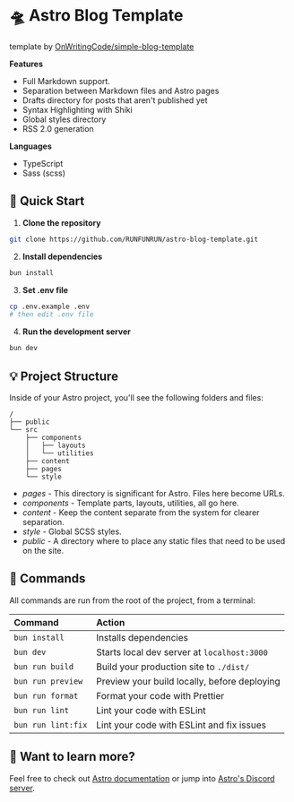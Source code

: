 # 🛸 Astro Blog Template

template by [OnWritingCode/simple-blog-template](https://github.com/OnWritingCode/simple-blog-template)

**Features**

- Full Markdown support.
- Separation between Markdown files and Astro pages
- Drafts directory for posts that aren't published yet
- Syntax Highlighting with Shiki
- Global styles directory
- RSS 2.0 generation

**Languages**

- TypeScript
- Sass (scss)

## 🚀 Quick Start

1. **Clone the repository**

```bash
git clone https://github.com/RUNFUNRUN/astro-blog-template.git
```

2. **Install dependencies**

```bash
bun install
```

3. **Set .env file**

```bash
cp .env.example .env
# then edit .env file
```

4. **Run the development server**

```bash
bun dev
```

## 💡 Project Structure

Inside of your Astro project, you'll see the following folders and files:

```
/
├── public
└── src
    ├── components
    │   ├── layouts
    │   └── utilities
    ├── content
    ├── pages
    └── style
```

- _pages_ - This directory is significant for Astro. Files here become URLs.
- _components_ - Template parts, layouts, utilities, all go here.
- _content_ - Keep the content separate from the system for clearer separation.
- _style_ - Global SCSS styles.
- _public_ - A directory where to place any static files that need to be used on the site.

## 🧞 Commands

All commands are run from the root of the project, from a terminal:

| Command            | Action                                       |
| :----------------- | :------------------------------------------- |
| `bun install`      | Installs dependencies                        |
| `bun dev`          | Starts local dev server at `localhost:3000`  |
| `bun run build`    | Build your production site to `./dist/`      |
| `bun run preview`  | Preview your build locally, before deploying |
| `bun run format`   | Format your code with Prettier               |
| `bun run lint`     | Lint your code with ESLint                   |
| `bun run lint:fix` | Lint your code with ESLint and fix issues    |

## 👀 Want to learn more?

Feel free to check out [Astro documentation](https://github.com/withastro/astro) or jump into [Astro's Discord server](https://astro.build/chat).
